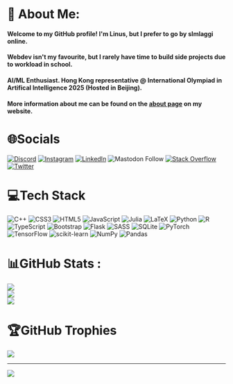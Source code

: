 # 💫 About Me:

#### Welcome to my GitHub profile! I'm Linus, but I prefer to go by slmlaggi online.

#### Webdev isn't my favourite, but I rarely have time to build side projects due to workload in school.

#### AI/ML Enthusiast. Hong Kong representative @ International Olympiad in Artifical Intelligence 2025 (Hosted in Beijing).

#### More information about me can be found on the [about page](https://slmlaggi.github.io/about) on my website.

# 🌐Socials
[![Discord](https://img.shields.io/badge/Discord-%237289DA.svg?logo=discord&logoColor=white)]((https://discord.com/users/801649978409222165)) [![Instagram](https://img.shields.io/badge/Instagram-%23E4405F.svg?logo=Instagram&logoColor=white)](https://instagram.com/linusc9516) [![LinkedIn](https://img.shields.io/badge/LinkedIn-%230077B5.svg?logo=linkedin&logoColor=white)](https://linkedin.com/in/linusc9516) ![Mastodon Follow](https://img.shields.io/mastodon/follow/113327314838693884) [![Stack Overflow](https://img.shields.io/badge/-Stackoverflow-FE7A16?logo=stack-overflow&logoColor=white)](https://stackoverflow.com/users/16915067) [![Twitter](https://img.shields.io/badge/Twitter-%231DA1F2.svg?logo=Twitter&logoColor=white)](https://twitter.com/theslmlaggi)

# 💻Tech Stack
![C++](https://img.shields.io/badge/c++-%2300599C.svg?style=for-the-badge&logo=c%2B%2B&logoColor=white) ![CSS3](https://img.shields.io/badge/css3-%231572B6.svg?style=for-the-badge&logo=css3&logoColor=white) ![HTML5](https://img.shields.io/badge/html5-%23E34F26.svg?style=for-the-badge&logo=html5&logoColor=white) ![JavaScript](https://img.shields.io/badge/javascript-%23323330.svg?style=for-the-badge&logo=javascript&logoColor=%23F7DF1E) ![Julia](https://img.shields.io/badge/-Julia-9558B2?style=for-the-badge&logo=julia&logoColor=white) ![LaTeX](https://img.shields.io/badge/latex-%23008080.svg?style=for-the-badge&logo=latex&logoColor=white) ![Python](https://img.shields.io/badge/python-3670A0?style=for-the-badge&logo=python&logoColor=ffdd54) ![R](https://img.shields.io/badge/r-%23276DC3.svg?style=for-the-badge&logo=r&logoColor=white) ![TypeScript](https://img.shields.io/badge/typescript-%23007ACC.svg?style=for-the-badge&logo=typescript&logoColor=white) ![Bootstrap](https://img.shields.io/badge/bootstrap-%23563D7C.svg?style=for-the-badge&logo=bootstrap&logoColor=white) ![Flask](https://img.shields.io/badge/flask-%23000.svg?style=for-the-badge&logo=flask&logoColor=white) ![SASS](https://img.shields.io/badge/SASS-hotpink.svg?style=for-the-badge&logo=SASS&logoColor=white) ![SQLite](https://img.shields.io/badge/sqlite-%2307405e.svg?style=for-the-badge&logo=sqlite&logoColor=white) ![PyTorch](https://img.shields.io/badge/PyTorch-%23EE4C2C.svg?style=for-the-badge&logo=PyTorch&logoColor=white) ![TensorFlow](https://img.shields.io/badge/TensorFlow-%23FF6F00.svg?style=for-the-badge&logo=TensorFlow&logoColor=white) ![scikit-learn](https://img.shields.io/badge/scikit--learn-%23F7931E.svg?style=for-the-badge&logo=scikit-learn&logoColor=white) ![NumPy](https://img.shields.io/badge/numpy-%23013243.svg?style=for-the-badge&logo=numpy&logoColor=white) ![Pandas](https://img.shields.io/badge/pandas-%23150458.svg?style=for-the-badge&logo=pandas&logoColor=white)

# 📊GitHub Stats :
![](https://github-readme-stats.vercel.app/api?username=slmlaggi&theme=radical&hide_border=false&include_all_commits=true&count_private=true)<br/>
![](https://github-readme-streak-stats.herokuapp.com/?user=slmlaggi&theme=radical&hide_border=false)<br/>
![](https://github-readme-stats.vercel.app/api/top-langs/?username=slmlaggi&theme=radical&hide_border=false&include_all_commits=true&count_private=true&layout=compact)

# 🏆GitHub Trophies
![](https://github-trophies.vercel.app/?username=slmlaggi&theme=onedark&no-frame=false&no-bg=false&margin-w=4)

---
[![](https://visitcount.itsvg.in/api?id=slmlaggi&icon=7&color=9)](https://visitcount.itsvg.in)
